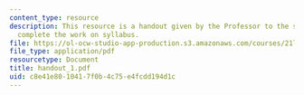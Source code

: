 ```yaml
---
content_type: resource
description: This resource is a handout given by the Professor to the students to
  complete the work on syllabus.
file: https://ol-ocw-studio-app-production.s3.amazonaws.com/courses/21l-705-masterworks-in-american-short-fiction-fall-2005/c8e41e8010417f0b4c75e4fcdd194d1c_handout_1.pdf
file_type: application/pdf
resourcetype: Document
title: handout_1.pdf
uid: c8e41e80-1041-7f0b-4c75-e4fcdd194d1c
---
```

